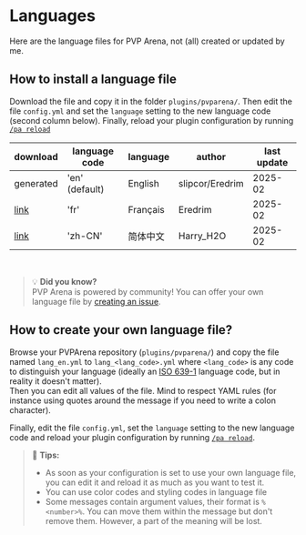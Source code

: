 # Languages

Here are the language files for PVP Arena, not (all) created or updated by me.

## How to install a language file
Download the file and copy it in the folder `plugins/pvparena/`. Then edit the file `config.yml` and 
set the `language` setting to the new language code (second column below).
Finally, reload your plugin configuration by running [`/pa reload`](commands/reload.md)

| download                       | language code  | language | author          | last update |
|--------------------------------|----------------|----------|-----------------|-------------|
| generated                      | 'en' (default) | English  | slipcor/Eredrim | 2025-02     |
| [link](../lang/lang_fr.yml)    | 'fr'           | Français | Eredrim         | 2025-02     |
| [link](../lang/lang_zh-CN.yml) | 'zh-CN'        | 简体中文     | Harry_H2O       | 2025-02     |

<br>

> 💡 **Did you know?**  
> PVP Arena is powered by community! You can offer your own language file by [creating an issue](https://github.com/Eredrim/pvparena/issues).

## How to create your own language file?

Browse your PVPArena repository (`plugins/pvparena/`) and copy the file named `lang_en.yml` to `lang_<lang_code>.yml`
where `<lang_code>` is any code to distinguish your language (ideally an 
[ISO 639-1](https://en.wikipedia.org/wiki/List_of_ISO_639_language_codes) language code, but in reality it doesn't matter).  
Then you can edit all values of the file. Mind to respect YAML rules (for instance using quotes around the message if 
you need to write a colon character).

Finally, edit the file `config.yml`, set the `language` setting to the new language code and reload your plugin 
configuration by running [`/pa reload`](commands/reload.md).

> 🚩 **Tips:**
> * As soon as your configuration is set to use your own language file, you can edit it and reload it as much as you 
> want to test it.
> * You can use color codes and styling codes in language file
> * Some messages contain argument values, their format is `%<number>%`. You can move them within the message but don't
> remove them. However, a part of the meaning will be lost.